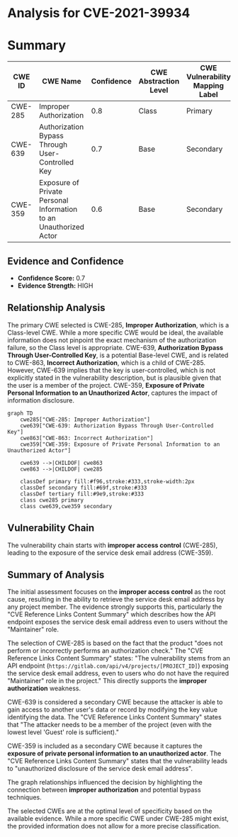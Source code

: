 # Analysis for CVE-2021-39934

# Summary
| CWE ID | CWE Name | Confidence | CWE Abstraction Level | CWE Vulnerability Mapping Label | CWE-Vulnerability Mapping Notes |
|---|---|---|---|---|---|
| CWE-285 | Improper Authorization | 0.8 | Class | Primary | Allowed-with-Review |
| CWE-639 | Authorization Bypass Through User-Controlled Key | 0.7 | Base | Secondary | Allowed |
| CWE-359 | Exposure of Private Personal Information to an Unauthorized Actor | 0.6 | Base | Secondary | Allowed |

## Evidence and Confidence

*   **Confidence Score:** 0.7
*   **Evidence Strength:** HIGH

## Relationship Analysis
The primary CWE selected is CWE-285, **Improper Authorization**, which is a Class-level CWE. While a more specific CWE would be ideal, the available information does not pinpoint the exact mechanism of the authorization failure, so the Class level is appropriate. CWE-639, **Authorization Bypass Through User-Controlled Key**, is a potential Base-level CWE, and is related to CWE-863, **Incorrect Authorization**, which is a child of CWE-285. However, CWE-639 implies that the key is user-controlled, which is not explicitly stated in the vulnerability description, but is plausible given that the user is a member of the project. CWE-359, **Exposure of Private Personal Information to an Unauthorized Actor**, captures the impact of information disclosure.

```mermaid
graph TD
    cwe285["CWE-285: Improper Authorization"]
    cwe639["CWE-639: Authorization Bypass Through User-Controlled Key"]
    cwe863["CWE-863: Incorrect Authorization"]
    cwe359["CWE-359: Exposure of Private Personal Information to an Unauthorized Actor"]

    cwe639 -->|CHILDOF| cwe863
    cwe863 -->|CHILDOF| cwe285
    
    classDef primary fill:#f96,stroke:#333,stroke-width:2px
    classDef secondary fill:#69f,stroke:#333
    classDef tertiary fill:#9e9,stroke:#333
    class cwe285 primary
    class cwe639,cwe359 secondary
```

## Vulnerability Chain
The vulnerability chain starts with **improper access control** (CWE-285), leading to the exposure of the service desk email address (CWE-359).

## Summary of Analysis
The initial assessment focuses on the **improper access control** as the root cause, resulting in the ability to retrieve the service desk email address by any project member. The evidence strongly supports this, particularly the "CVE Reference Links Content Summary" which describes how the API endpoint exposes the service desk email address even to users without the "Maintainer" role.

The selection of CWE-285 is based on the fact that the product "does not perform or incorrectly performs an authorization check." The "CVE Reference Links Content Summary" states: "The vulnerability stems from an API endpoint (`https://gitlab.com/api/v4/projects/[PROJECT_ID]`) exposing the service desk email address, even to users who do not have the required "Maintainer" role in the project." This directly supports the **improper authorization** weakness.

CWE-639 is considered a secondary CWE because the attacker is able to gain access to another user's data or record by modifying the key value identifying the data. The "CVE Reference Links Content Summary" states that "The attacker needs to be a member of the project (even with the lowest level 'Guest' role is sufficient)."

CWE-359 is included as a secondary CWE because it captures the **exposure of private personal information to an unauthorized actor**. The "CVE Reference Links Content Summary" states that the vulnerability leads to "unauthorized disclosure of the service desk email address".

The graph relationships influenced the decision by highlighting the connection between **improper authorization** and potential bypass techniques.

The selected CWEs are at the optimal level of specificity based on the available evidence. While a more specific CWE under CWE-285 might exist, the provided information does not allow for a more precise classification.